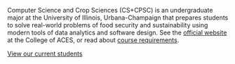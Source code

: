 Computer Science and Crop Sciences (CS+CPSC) is an undergraduate major at the University of Illinois, Urbana-Champaign
that prepares students to solve real-world problems of food security and sustainability using modern tools of data
analytics and software design.  See the [official website](https://academics.aces.illinois.edu/majors/computer-science-crop-sciences)
at the College of ACES, or read about [course requirements](http://catalog.illinois.edu/undergraduate/aces/departments/crop-sci/cs-cpsc/).

[View our current students](curentstudents.md)
